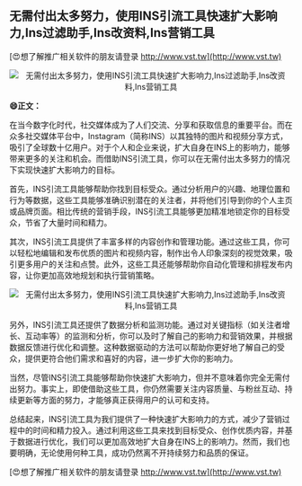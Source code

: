 ## **无需付出太多努力，使用INS引流工具快速扩大影响力,Ins过滤助手,Ins改资料,Ins营销工具**

[😍想了解推广相关软件的朋友请登录 http://www.vst.tw](http://www.vst.tw)

 <center><img src="https://vst.tw/MP4/tuiguang/png/7.png" alt="无需付出太多努力，使用INS引流工具快速扩大影响力,Ins过滤助手,Ins改资料,Ins营销工具"></center>

**😄正文：**

在当今数字化时代，社交媒体成为了人们交流、分享和获取信息的重要平台。而在众多社交媒体平台中，Instagram（简称INS）以其独特的图片和视频分享方式，吸引了全球数十亿用户。对于个人和企业来说，扩大自身在INS上的影响力，能够带来更多的关注和机会。而借助INS引流工具，你可以在无需付出太多努力的情况下实现快速扩大影响力的目标。

首先，INS引流工具能够帮助你找到目标受众。通过分析用户的兴趣、地理位置和行为等数据，这些工具能够准确识别潜在的关注者，并将他们引导到你的个人主页或品牌页面。相比传统的营销手段，INS引流工具能够更加精准地锁定你的目标受众，节省了大量时间和精力。

其次，INS引流工具提供了丰富多样的内容创作和管理功能。通过这些工具，你可以轻松地编辑和发布优质的图片和视频内容，制作出令人印象深刻的视觉效果，吸引更多用户的关注和点赞。此外，这些工具还能够帮助你自动化管理和排程发布内容，让你更加高效地规划和执行营销策略。

 <center><img src="https://vst.tw/MP4/tuiguang/png/4.png" alt="无需付出太多努力，使用INS引流工具快速扩大影响力,Ins过滤助手,Ins改资料,Ins营销工具"></center>

另外，INS引流工具还提供了数据分析和监测功能。通过对关键指标（如关注者增长、互动率等）的监测和分析，你可以及时了解自己的影响力和营销效果，并根据数据反馈进行优化和调整。这种数据驱动的方法可以帮助你更好地了解自己的受众，提供更符合他们需求和喜好的内容，进一步扩大你的影响力。

当然，尽管INS引流工具能够帮助你快速扩大影响力，但并不意味着你完全无需付出努力。事实上，即使借助这些工具，你仍然需要关注内容质量、与粉丝互动、持续更新等方面的努力，才能够真正获得用户的认可和支持。

总结起来，INS引流工具为我们提供了一种快速扩大影响力的方式，减少了营销过程中的时间和精力投入。通过利用这些工具来找到目标受众、创作优质内容，并基于数据进行优化，我们可以更加高效地扩大自身在INS上的影响力。然而，我们也要明确，无论使用何种工具，成功仍然离不开持续努力和品质的保证。

[😍想了解推广相关软件的朋友请登录 http://www.vst.tw](http://www.vst.tw)



